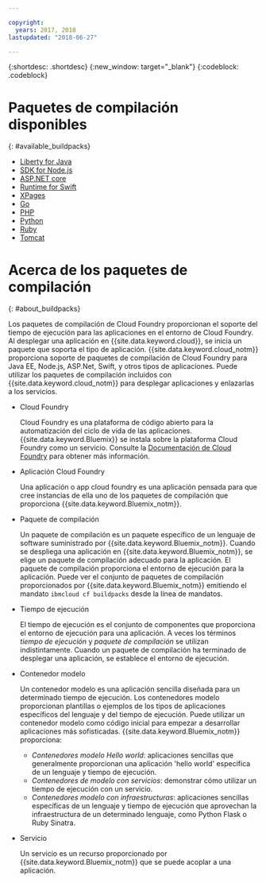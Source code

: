 ```yaml
---

copyright:
  years: 2017, 2018
lastupdated: "2018-06-27"

---
```


{:shortdesc: .shortdesc}
{:new_window: target="_blank"}
{:codeblock: .codeblock}

# Paquetes de compilación disponibles
{: #available_buildpacks}

* [Liberty for Java](/docs/runtimes/liberty/getting-started.html)
* [SDK for Node.js](/docs/runtimes/nodejs/getting-started.html)
* [ASP.NET core](/docs/runtimes/dotnet/getting-started.html)
* [Runtime for Swift](/docs/runtimes/nodejs/getting-started.html)
* [XPages](/docs/starters/xpages/index.html)
* [Go](/docs/runtimes/go/getting-started.html)
* [PHP](/docs/runtimes/php/getting-started.html)
* [Python](/docs/runtimes/python/getting-started.html)
* [Ruby](/docs/runtimes/ruby/getting-started.html)
* [Tomcat](/docs/runtimes/tomcat/getting-started.html)

# Acerca de los paquetes de compilación
{: #about_buildpacks}

Los paquetes de compilación de Cloud Foundry proporcionan el soporte del tiempo de ejecución para las aplicaciones en el entorno de Cloud Foundry. Al desplegar una aplicación en {{site.data.keyword.cloud}}, se inicia un paquete que soporta el tipo de aplicación. {{site.data.keyword.cloud_notm}} proporciona soporte de paquetes de compilación de Cloud Foundry para Java EE, Node.js, ASP.Net, Swift, y otros tipos de aplicaciones.
Puede utilizar los paquetes de compilación incluidos con {{site.data.keyword.cloud_notm}} para desplegar aplicaciones y enlazarlas a los servicios.

*  Cloud Foundry

    Cloud Foundry es una plataforma de código abierto para la automatización del ciclo de vida de las aplicaciones.  {{site.data.keyword.Bluemix}} se instala sobre la plataforma Cloud Foundry como un servicio. Consulte la [Documentación de Cloud Foundry](https://www.cloudfoundry.org/learn/) para obtener más información.

*  Aplicación Cloud Foundry

   Una aplicación o app cloud foundry es una aplicación pensada para que cree instancias de ella uno de los paquetes de compilación que proporciona {{site.data.keyword.Bluemix_notm}}.

*  Paquete de compilación

   Un paquete de compilación es un paquete específico de un lenguaje de software suministrado por {{site.data.keyword.Bluemix_notm}}. Cuando se despliega una aplicación en {{site.data.keyword.Bluemix_notm}}, se elige un paquete de compilación adecuado para la aplicación. El paquete de compilación proporciona el entorno de ejecución
para la aplicación.  Puede ver el conjunto de paquetes de compilación proporcionados por {{site.data.keyword.Bluemix_notm}} emitiendo el mandato `ibmcloud cf buildpacks` desde la línea de mandatos.

*  Tiempo de ejecución

   El tiempo de ejecución es el conjunto de componentes que proporciona el entorno de ejecución para una aplicación.  A veces los términos *tiempo de ejecución* y *paquete de compilación* se utilizan indistintamente.  Cuando un paquete de compilación ha terminado de desplegar una aplicación, se establece el entorno de ejecución.

*  Contenedor modelo

   Un contenedor modelo es una aplicación sencilla diseñada para un determinado tiempo de ejecución.  Los contenedores modelo proporcionan plantillas o ejemplos de los tipos de aplicaciones específicos del lenguaje y del tiempo de ejecución.  Puede utilizar un contenedor modelo como código inicial para empezar a desarrollar aplicaciones más sofisticadas.  {{site.data.keyword.Bluemix_notm}} proporciona:
   * *Contenedores modelo Hello world*: aplicaciones sencillas que generalmente proporcionan una aplicación 'hello world' específica de un lenguaje y tiempo de ejecución.
   * *Contenedores de modelo con servicios*: demonstrar cómo utilizar un tiempo de ejecución con un servicio.
   * *Contenedores modelo con infraestructuras*: aplicaciones sencillas específicas de un lenguaje y tiempo de ejecución que aprovechan la infraestructura de un determinado lenguaje, como Python Flask o Ruby Sinatra.

*  Servicio

   Un servicio es un recurso proporcionado por {{site.data.keyword.Bluemix_notm}} que se puede acoplar a una aplicación.
